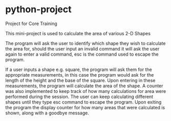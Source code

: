 # python-project
Project for Core Training

This mini-project is used to calculate the area of various 2-D Shapes

The program will ask the user to identify which shape they wish to calculate the area for,
should the user input an invalid command it will ask the user again to enter a valid command,
esc is the command used to escape the program.

If a user inputs a shape e.g. square, the program will ask them for the appropriate measurements,
in this case the program would ask for the length of the height and the base of the square. Upon
entering in these measurements, the program will calculate the area of the shape. A counter was also
implemented to keep track of how many calculations for area were performed during the session. The user
can keep calculating different shapes until they type esc command to escape the program. Upon exiting the program
the display counter for how many areas that were calculated is shown, along with a goodbye message.
